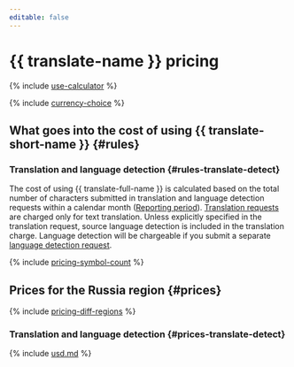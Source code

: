 ```yaml
---
editable: false
---
```


# {{ translate-name }} pricing



{% include [use-calculator](../_includes/pricing/use-calculator.md) %}

{% include [currency-choice](../_includes/pricing/currency-choice.md) %}

## What goes into the cost of using {{ translate-short-name }} {#rules}


### Translation and language detection {#rules-translate-detect}

The cost of using {{ translate-full-name }} is calculated based on the total number of characters submitted in translation and language detection requests within a calendar month ([Reporting period](../billing/concepts/reporting-period.md)). [Translation requests](operations/translate.md) are charged only for text translation. Unless explicitly specified in the translation request, source language detection is included in the translation charge. Language detection will be chargeable if you submit a separate [language detection request](operations/detect.md).

{% include [pricing-symbol-count](../_includes/pricing-symbol-count.md) %}

## Prices for the Russia region {#prices}

{% include [pricing-diff-regions](../_includes/pricing-diff-regions.md) %}

### Translation and language detection {#prices-translate-detect}



{% include [usd.md](../_pricing/translate/usd.md) %}


